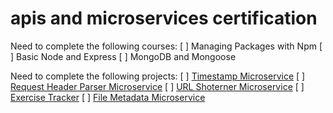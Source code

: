 # apis and microservices certification
Need to complete the following courses:
[ ] Managing Packages with Npm
[ ] Basic Node and Express
[ ] MongoDB and Mongoose

Need to complete the following projects:
[ ] [Timestamp Microservice](#)
[ ] [Request Header Parser Microservice](#)
[ ] [URL Shoterner Microservice](#)
[ ] [Exercise Tracker](#)
[ ] [File Metadata Microservice](#)